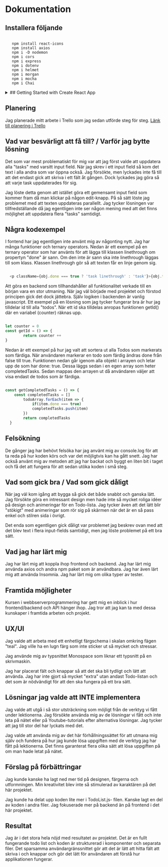 # Dokumentation

## Installera följande

```shell

   npm install react-icons
   npm install axios
   npm i -D nodemon
   npm i cors
   npm i express
   npm i dotenv
   npm i helmet
   npm i morgan 
   npm i mocha
   npm i Chai
```

<details>
<summary> ## Getting Started with Create React App </summary>

This project was bootstrapped with [Create React App](https://github.com/facebook/create-react-app).

## Available Scripts

In the project directory, you can run:

### `npm start`

Runs the app in the development mode.\
Open [http://localhost:3000](http://localhost:3000) to view it in your browser.

The page will reload when you make changes.\
You may also see any lint errors in the console.

### `npm test`

Launches the test runner in the interactive watch mode.\
See the section about [running tests](https://facebook.github.io/create-react-app/docs/running-tests) for more information.

### `npm run build`

Builds the app for production to the `build` folder.\
It correctly bundles React in production mode and optimizes the build for the best performance.

The build is minified and the filenames include the hashes.\
Your app is ready to be deployed!

See the section about [deployment](https://facebook.github.io/create-react-app/docs/deployment) for more information.

### `npm run eject`

**Note: this is a one-way operation. Once you `eject`, you can't go back!**

If you aren't satisfied with the build tool and configuration choices, you can `eject` at any time. This command will remove the single build dependency from your project.

Instead, it will copy all the configuration files and the transitive dependencies (webpack, Babel, ESLint, etc) right into your project so you have full control over them. All of the commands except `eject` will still work, but they will point to the copied scripts so you can tweak them. At this point you're on your own.

You don't have to ever use `eject`. The curated feature set is suitable for small and middle deployments, and you shouldn't feel obligated to use this feature. However we understand that this tool wouldn't be useful if you couldn't customize it when you are ready for it.

## Learn More

You can learn more in the [Create React App documentation](https://facebook.github.io/create-react-app/docs/getting-started).

To learn React, check out the [React documentation](https://reactjs.org/).

### Code Splitting

This section has moved here: [https://facebook.github.io/create-react-app/docs/code-splitting](https://facebook.github.io/create-react-app/docs/code-splitting)

### Analyzing the Bundle Size

This section has moved here: [https://facebook.github.io/create-react-app/docs/analyzing-the-bundle-size](https://facebook.github.io/create-react-app/docs/analyzing-the-bundle-size)

### Making a Progressive Web App

This section has moved here: [https://facebook.github.io/create-react-app/docs/making-a-progressive-web-app](https://facebook.github.io/create-react-app/docs/making-a-progressive-web-app)

### Advanced Configuration

This section has moved here: [https://facebook.github.io/create-react-app/docs/advanced-configuration](https://facebook.github.io/create-react-app/docs/advanced-configuration)

### Deployment

This section has moved here: [https://facebook.github.io/create-react-app/docs/deployment](https://facebook.github.io/create-react-app/docs/deployment)

### `npm run build` fails to minify

This section has moved here: [https://facebook.github.io/create-react-app/docs/troubleshooting#npm-run-build-fails-to-minify](https://facebook.github.io/create-react-app/docs/troubleshooting#npm-run-build-fails-to-minify)

</details>

## Planering

Jag planerade mitt arbete i Trello som jag sedan utförde steg för steg.
[Länk till planering i Trello](https://trello.com/b/kBmjK5et/todo-list)

## Vad var besvärligt att få till? / Varför jag bytte lösning

Det som var mest problematiskt för mig var att jag först valde att uppdatera alla "tasks" med varsitt input field. När jag skrev i ett input field så kom det text i alla andra som var öppna också. Jag försökte, men lyckades inte få till att det endast gick att skriva i ett fält åt gången. Dock lyckades jag göra så att varje task uppdaterades för sig.

Jag löste detta genom att istället göra ett gemensamt input field som kommer fram då man klickar på någon edit-knapp. På så sätt löste jag problemet med att texten uppdateras parallellt. Jag tycker lösningen var tillfredställande då jag egentligen inte ser någon mening med att det finns möjlighet att uppdatera flera "tasks" samtidigt.

## Några kodexempel

I fontend har jag egentligen inte använt mig av någonting nytt. Jag har många funktioner och ternary operators.
Nedan är ett exempel på en ternary operator som har använts för att lägga till klassen linethrough om propertyn "done" är sann. Om den inte är sann ska inte linethrough läggas till som klass. Klassen linethrough gör så att texten får en linje genom sig.

```javascript

  <p className={obj.done === true ? 'task linethrough' : 'task'}>{obj.task}</p>

```

Att göra en backend som tillhandahåller all funktionalitet verkade till en början vara en stor utmaning. När jag väl började med projektet och förstod principen gick det dock jättebra. Själv logiken i backenden är vanlig javascript. Ett exempel på en lösning som jag tycker fungerar bra är hur jag tilldelar id till alla "todos". När ett id ska tilldelas anropas funktionen getId() där en variabel (counter) räknas upp.

```javascript

let counter = 0
const getId = () => {
        return counter ++
}

```

Nedan är ett exempel på hur jag valt att sortera ut alla Todos som markerats som färdiga. När användaren markerar en todo som färdig ändras done från false till true. Funktionen nedan går igenom alla objekt i arrayen och letar upp de som har done: true. Dessa läggs sedan i en egen array som heter completedTasks. Sedan mappas den arrayen ut då användaren väljer att visa endast de todos som är färdiga.

```javascript

const getCompletedTasks = () => {
    const completedTasks = []
        todoArray.forEach(item => {
            if(item.done === true)
            completedTasks.push(item)
        })
        return completedTasks
  }


```

## Felsökning

De gånger jag har behövt felsöka har jag använt mig av console.log för att ta reda på hur koden körs och var det möjligtvis kan ha gått snett. Jag har också använt mig av metoden att jag har backat och byggt en liten bit i taget och få det att fungera för att sedan utöka koden i små steg.

## Vad som gick bra / Vad som gick dåligt

När jag väl kom igång att bygga så gick det både snabbt och ganska lätt. Jag försökte göra en intressant design men hade inte så mycket roliga idéer på design och animeringar för en Todo-lista. Jag tycker även att det lätt blir "stökigt" med animeringar som rör sig på skärmen när det är en så pass enkel och stilren sida i övrigt.

Det enda som egentligen gick dåligt var problemet jag beskrev ovan med att det blev text i flera input-fields samtidigt, men jag löste problemet på ett bra sätt.

## Vad jag har lärt mig

Jag har lärt mig att koppla ihop frontend och backend. Jag har lärt mig använda axios och andra npm paket som är användbara. Jag har även lärt mig att använda Insomnia. Jag har lärt mig om olika typer av tester.

## Framtida möjligheter

Kursen i webbserverprogrammering har gett mig en inblick i hur frontend/backend och API hänger ihop. Jag tror att jag kan ta med dessa kunskaper i framtida arbeten och projekt.

## UX/UI

Jag valde att arbeta med ett enhetligt färgschema i skalan omkring fägen "teal". Jag ville ha en lugn färg som inte sticker ut så mycket och stressar.

Jag använde mig av typsnittet Monospace som liknar ett typsnitt på en skrivmaskin.

Jag har placerat fält och knappar så att det ska bli tydligt och lätt att använda. Jag har inte gjort så mycket "extra" utan andast Todo-listan och det som är nödvändigt för att den ska fungera på ett bra sätt.

## Lösningar jag valde att INTE implementera

Jag valde att utgå i så stor utsträckning som möjligt från de verktyg vi fått under lektionerna. Jag försökte använda mig av de lösningar vi fått och inte leta på nätet eller på Youtube-tutorials efter alternativa lösningar. Jag tycker att jag till stor del har lyckats med det.

Jag valde att använda mig av det här förhållningssättet för att utmana mig själv och fundera på hur jag kunde lösa uppgiften med de verktyg jag har fått på lektionerna. Det finns garanterat flera olika sätt att lösa uppgiften på om man hade letat på nätet.

## Förslag på förbättringar

Jag kunde kanske ha lagt ned mer tid på designen, färgerna och utformningen. Min kreativitet blev inte så stimulerad av karaktären på det här projektet.

Jag kunde ha delat upp koden lite mer i TodoList.js- filen. Kanske lagt en del av koden i andra filer. Jag fokuserade mer på backend än på frontend i det här projektet.

## Resultat

Jag är i det stora hela nöjd med resultatet av projektet. Det är en fullt fungerande todo list och koden är strukturerad i komponenter och separata filer. Det sparsamma användargränssnittet gör att det är lätt att hitta fält att skriva i och knappar och gör det lätt för användaren att förstå hur applikationen fungerar.
